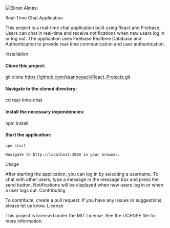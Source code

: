 ![Ekran Alıntısı](https://user-images.githubusercontent.com/98668706/224005383-c7fdae6c-b8d0-45c0-839d-fb23f3092df9.PNG)

Real-Time Chat Application

This project is a real-time chat application built using React and Firebase. Users can chat in real-time and receive notifications when new users log in or log out. The application uses Firebase Realtime Database and Authentication to provide real-time communication and user authentication.

Installation

#### Clone this project:

git clone https://github.com/kaanboyacii/React_Projects.git

#### Navigate to the cloned directory:

cd real-time-chat

#### Install the necessary dependencies:

npm install

#### Start the application:

    npm start

    Navigate to http://localhost:3000 in your browser.

Usage

After starting the application, you can log in by selecting a username. To chat with other users, type a message in the message box and press the send button. Notifications will be displayed when new users log in or when a user logs out.
Contributing

To contribute, create a pull request. If you have any issues or suggestions, please let us know.
License

This project is licensed under the MIT License. See the LICENSE file for more information.
